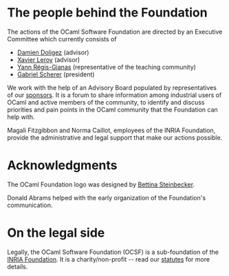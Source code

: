 # The people behind the Foundation

The actions of the OCaml Software Foundation are directed by an
Executive Committee which currently consists of

- [Damien Doligez](http://pauillac.inria.fr/~doligez/)
  (advisor)
- [Xavier Leroy](https://xavierleroy.org/)
  (advisor)
- [Yann Régis-Gianas](http://yann.regis-gianas.org/)
  (representative of the teaching community)
- [Gabriel Scherer](http://gasche.info/) (president)

We work with the help of an Advisory Board populated by
representatives of our [sponsors](sponsors.md). It is a forum to share
information among industrial users of OCaml and active members of the
community, to identify and discuss priorities and pain points in the
OCaml community that the Foundation can help with.

Magali Fitzgibbon and Norma Caillot, employees of the INRIA
Foundation, provide the administrative and legal support that make our
actions possible.


# Acknowledgments

The OCaml Foundation logo was designed by [Bettina
Steinbecker](https://www.pinterest.com/bettistein/).

Donald Abrams helped with the early organization of the Foundation's
communication.


# On the legal side

Legally, the OCaml Software Foundation (OCSF) is a sub-foundation of
the [INRIA Foundation](). It is a charity/non-profit -- read our
[statutes](doc/RI-OCaml.pdf) for more details.
